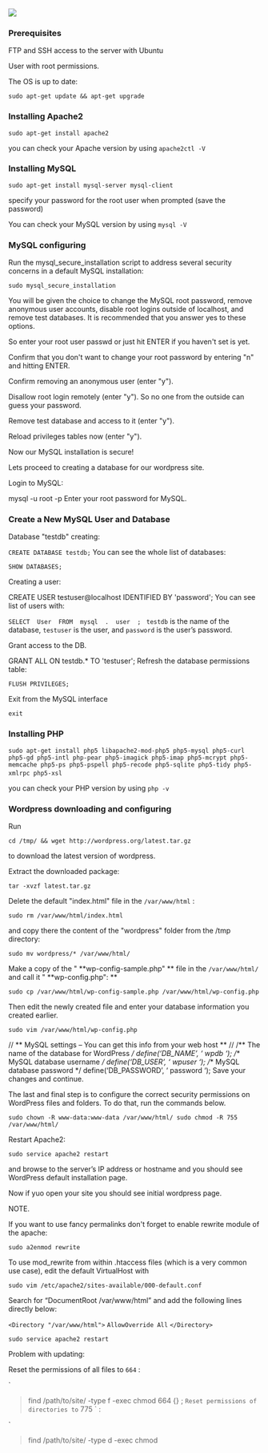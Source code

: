 
### ![](<https://i.imgur.com/RBqEkJw.jpg>)  ###


###  ###


###  ###


### Prerequisites  ###

 FTP and SSH access to the server with Ubuntu

User with root permissions.

The OS is up to date:

`
   sudo apt-get update && apt-get upgrade
  `


### Installing Apache2  ###

 `
   sudo apt-get install apache2
  `

you can check your Apache version by using `
   apache2ctl -V
  `


### Installing MySQL  ###

 `
   sudo apt-get install mysql-server mysql-client
  `

specify your password for the root user when prompted (save the password)

You can check your MySQL version by using `
   mysql -V
  `


### MySQL configuring  ###

 Run the mysql_secure_installation script to address several security concerns in a default MySQL installation:

`
   sudo mysql_secure_installation
  `

You will be given the choice to change the MySQL root password, remove anonymous user accounts, disable root logins outside of localhost, and remove test databases. It is recommended that you answer yes to these options.

So enter your root user passwd or just hit ENTER if you haven't set is yet.

Confirm that you don't want to change your root password by entering "n" and hitting ENTER.

Confirm removing an anonymous user (enter "y").

Disallow root login remotely (enter "y"). So no one from the outside can guess your password.

Remove test database and access to it (enter "y").

Reload privileges tables now (enter "y").

Now our MySQL installation is secure!

Lets proceed to creating a database for our wordpress site.

Login to MySQL:

mysql -u root -p Enter your root password for MySQL.


### Create a New MySQL User and Database  ###

 Database "testdb" creating:

`
  CREATE DATABASE testdb;
 ` You can see the whole list of databases:

`
   SHOW DATABASES;
  `

Creating a user:

CREATE USER testuser@localhost IDENTIFIED BY 'password'; You can see list of users with:

`
  SELECT  User  FROM  mysql  .  user  ;  ` `
   testdb
  ` is the name of the database, `
   testuser
  ` is the user, and `
   password
  ` is the user’s password.

Grant access to the DB.

GRANT ALL ON testdb.* TO 'testuser'; Refresh the database permissions table:

`
   FLUSH PRIVILEGES;
  `

Exit from the MySQL interface

`
   exit
  `


### Installing PHP  ###

 `
   sudo apt-get install php5 libapache2-mod-php5 php5-mysql php5-curl php5-gd php5-intl php-pear php5-imagick php5-imap php5-mcrypt php5-memcache php5-ps php5-pspell php5-recode php5-sqlite php5-tidy php5-xmlrpc php5-xsl
  ` `
  `

you can check your PHP version by using `
   php -v
  `


### Wordpress downloading and configuring  ###

 Run

`
   cd /tmp/ && wget http://wordpress.org/latest.tar.gz
  `

to download the latest version of wordpress.

Extract the downloaded package:

`
   tar -xvzf latest.tar.gz
  `

Delete the default "index.html" file in the `
   /var/www/html
  ` :

`
   sudo rm /var/www/html/index.html
  `

and copy there the content of the "wordpress" folder from the /tmp directory:

`
   sudo mv wordpress/* /var/www/html/
  `

Make a copy of the " **wp-config-sample.php" ** file in the `
   /var/www/html/
  ` and call it " **wp-config.php": **

`
   sudo cp /var/www/html/wp-config-sample.php /var/www/html/wp-config.php
  `

Then edit the newly created file and enter your database information you created earlier.

`
   sudo vim /var/www/html/wp-config.php
  `

// ** MySQL settings – You can get this info from your web host ** // /** The name of the database for WordPress */ define(‘DB_NAME’, ‘ wpdb  ‘); /** MySQL database username */ define(‘DB_USER’, ‘ wpuser  ‘); /** MySQL database password */ define(‘DB_PASSWORD’, ‘ password  ‘); Save your changes and continue.

The last and final step is to configure the correct security permissions on WordPress files and folders. To do that, run the commands below.

`
   sudo chown -R www-data:www-data /var/www/html/
    sudo chmod -R 755 /var/www/html/ `

Restart Apache2:

`
   sudo service apache2 restart
  `

and browse to the server’s IP address or hostname and you should see WordPress default installation page.

Now if yuo open your site you should see initial wordpress page.

NOTE.

If you want to use fancy permalinks don't forget to enable rewrite module of the apache:

`
   sudo a2enmod rewrite
  `

To use mod_rewrite from within .htaccess files (which is a very common use case), edit the default VirtualHost with

`
   sudo vim /etc/apache2/sites-available/000-default.conf
  `

Search for “DocumentRoot /var/www/html” and add the following lines directly below:

`
   <Directory "/var/www/html">
  `  `
   AllowOverride All
  `  `
   </Directory>
  `

`
   sudo service apache2 restart
  `

Problem with updating:

Reset the permissions of all files to `
   664
  ` :

`
  > find /path/to/site/ -type f -exec chmod
  664  {} \; ` Reset permissions of directories to `
   775
  ` :

`
  > find /path/to/site/ -type d -exec chmod
